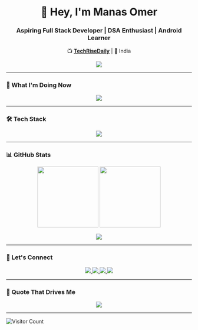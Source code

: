 <h1 align="center">👋 Hey, I'm Manas Omer</h1>
<h3 align="center">Aspiring Full Stack Developer | DSA Enthusiast | Android Learner</h3>

<p align="center">
  📺 <a href="https://www.youtube.com/@TechRiseDaily" target="_blank"><b>TechRiseDaily</b></a> | 📍 India
</p>


<p align="center">
  <img src="https://readme-typing-svg.herokuapp.com?font=Fira+Code&pause=1000&color=58A6FF&center=true&vCenter=true&width=1000&lines=Learning+DSA+in+Java+💻;Full+Stack+MERN+Development+🌐;Android+Development+with+Java+%26+Kotlin+📱;Welcome+to+TechRiseDaily+🚀" />
</p>

---

### 🚀 What I'm Doing Now

<p align="center">
  <img src="https://readme-typing-svg.herokuapp.com?font=Fira+Code&pause=1000&color=FACC15&width=1000&center=true&lines=📚+Learning+DSA+using+Java+on+LeetCode+%2B+GFG;🌐+Building+Full+Stack+Projects+with+MERN+Stack;📱+Android+App+Development+with+Java+%26+Kotlin;📸+Sharing+my+daily+journey+on+Instagram+and+YouTube" />
</p>

---

### 🛠 Tech Stack

<p align="center">
  <img src="https://readme-typing-svg.herokuapp.com?font=Fira+Code&pause=1000&color=F97316&center=true&width=1000&lines=Languages%3A+Java+%7C+C%2B%2B+%7C+JavaScript+%7C+Kotlin+%7C+HTML+%7C+CSS;Frontend%3A+React+%7C+Redux+%7C+TailwindCSS;Backend%3A+Node.js+%7C+Express.js+%7C+MongoDB;Tools%3A+Git+%7C+GitHub+%7C+VSCode+%7C+Android+Studio" />
</p>

---

### 📊 GitHub Stats

<p align="center">
  <img src="https://github-readme-stats.vercel.app/api?username=manasomer0902&show_icons=true&theme=radical" height="165"/>
  <img src="https://github-readme-stats.vercel.app/api/top-langs/?username=manasomer0902&layout=compact&theme=tokyonight" height="165"/>
</p>

<p align="center">
  <img src="https://github-readme-streak-stats.herokuapp.com/?user=manasomer0902&theme=radical" />
</p>

---

### 🔗 Let's Connect

<p align="center">
  <a href="https://www.linkedin.com/in/manas-omer-6066b5287?utm_source=share&utm_campaign=share_via&utm_content=profile&utm_medium=ios_app">
    <img src="https://img.shields.io/badge/LinkedIn-%230077B5?style=for-the-badge&logo=linkedin&logoColor=white" />
  </a>
  <a href="https://github.com/manasomer0902">
    <img src="https://img.shields.io/badge/GitHub-%23121011?style=for-the-badge&logo=github&logoColor=white" />
  </a>
  <a href="https://youtube.com/@TechRiseDaily">
    <img src="https://img.shields.io/badge/YouTube-%23FF0000?style=for-the-badge&logo=youtube&logoColor=white" />
  </a>
  <a href="https://instagram.com/TechRiseDaily">
    <img src="https://img.shields.io/badge/Instagram-%23E4405F?style=for-the-badge&logo=instagram&logoColor=white" />
  </a>
</p>

---

### 💬 Quote That Drives Me

<p align="center">
  <img src="https://readme-typing-svg.herokuapp.com?font=Fira+Code&pause=2000&color=16F7A6&center=true&width=800&lines=✨+“Consistency+is+more+powerful+than+intensity.”+✨" />
</p>

---

![Visitor Count](https://komarev.com/ghpvc/?username=manasomer0902&style=flat-square&color=green)
